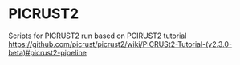 # PICRUST2
Scripts for PICRUST2 run based on PCIRUST2 tutorial 
https://github.com/picrust/picrust2/wiki/PICRUSt2-Tutorial-(v2.3.0-beta)#picrust2-pipeline
